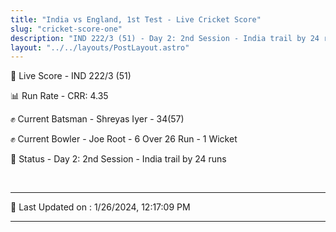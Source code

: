 ```yaml
---
title: "India vs England, 1st Test - Live Cricket Score"
slug: "cricket-score-one"
description: "IND 222/3 (51) - Day 2: 2nd Session - India trail by 24 runs."
layout: "../../layouts/PostLayout.astro"
---
```


🔴 Live Score - IND 222/3 (51)  

📊 Run Rate - CRR: 4.35  

✊ Current Batsman - Shreyas Iyer - 34(57)  

✊ Current Bowler - Joe Root - 6 Over 26 Run - 1 Wicket  

📑 Status - Day 2: 2nd Session - India trail by 24 runs

<br />

***

📝 Last Updated on : 1/26/2024, 12:17:09 PM

***

